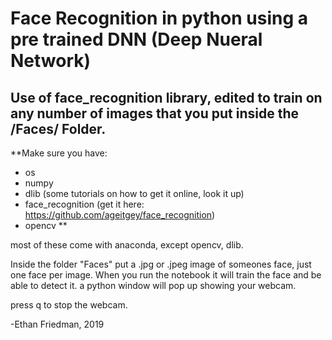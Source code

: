 # Face Recognition in python using a pre trained DNN (Deep Nueral Network)

## Use of face_recognition library, edited to train on any number of images that you put inside the /Faces/ Folder.

**Make sure you have:
- os
- numpy
- dlib (some tutorials on how to get it online, look it up)
- face_recognition (get it here: https://github.com/ageitgey/face_recognition)
- opencv **

most of these come with anaconda, except opencv, dlib.

Inside the folder "Faces" put a .jpg or .jpeg image of someones face, just one face per image. When you run the notebook it will train the face and be able to detect it. a python window will pop up showing your webcam.

press q to stop the webcam.

-Ethan Friedman, 2019
